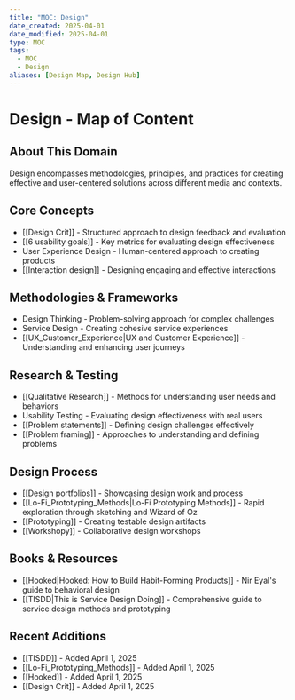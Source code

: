 ```yaml
---
title: "MOC: Design"
date_created: 2025-04-01
date_modified: 2025-04-01
type: MOC
tags:
  - MOC
  - Design
aliases: [Design Map, Design Hub]
---
```


# Design - Map of Content

## About This Domain
Design encompasses methodologies, principles, and practices for creating effective and user-centered solutions across different media and contexts.

## Core Concepts
- [[Design Crit]] - Structured approach to design feedback and evaluation
- [[6 usability goals]] - Key metrics for evaluating design effectiveness
- User Experience Design - Human-centered approach to creating products
- [[Interaction design]] - Designing engaging and effective interactions

## Methodologies & Frameworks
- Design Thinking - Problem-solving approach for complex challenges
- Service Design - Creating cohesive service experiences
- [[UX_Customer_Experience|UX and Customer Experience]] - Understanding and enhancing user journeys

## Research & Testing
- [[Qualitative Research]] - Methods for understanding user needs and behaviors
- Usability Testing - Evaluating design effectiveness with real users
- [[Problem statements]] - Defining design challenges effectively
- [[Problem framing]] - Approaches to understanding and defining problems

## Design Process
- [[Design portfolios]] - Showcasing design work and process
- [[Lo-Fi_Prototyping_Methods|Lo-Fi Prototyping Methods]] - Rapid exploration through sketching and Wizard of Oz
- [[Prototyping]] - Creating testable design artifacts
- [[Workshopy]] - Collaborative design workshops

## Books & Resources
- [[Hooked|Hooked: How to Build Habit-Forming Products]] - Nir Eyal's guide to behavioral design
- [[TISDD|This is Service Design Doing]] - Comprehensive guide to service design methods and prototyping

## Recent Additions
- [[TISDD]] - Added April 1, 2025
- [[Lo-Fi_Prototyping_Methods]] - Added April 1, 2025
- [[Hooked]] - Added April 1, 2025
- [[Design Crit]] - Added April 1, 2025
